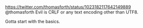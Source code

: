 https://twitter.com/thomasforth/status/1023182117642149889 @thomasforth Evil is CRLF or any text encoding other than UTF8.

Gotta start with the basics.